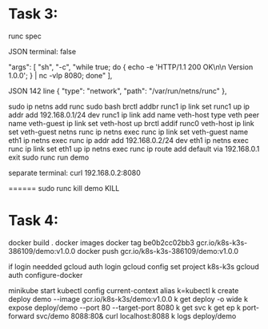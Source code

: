 Task 3:
====
runc spec

JSON
terminal: false

"args": [
"sh", "-c", "while true; do { echo -e 'HTTP/1.1 200 OK\n\n Version 1.0.0'; } | nc -vlp 8080; done"
],



JSON 142 line
{    "type": "network",   "path": "/var/run/netns/runc"
},

sudo ip netns add runc
sudo bash
brctl addbr runc1
ip link set runc1 up
ip addr add 192.168.0.1/24 dev runc1
ip link add name veth-host type veth peer name veth-guest
ip link set veth-host up
brctl addif runc0 veth-host
ip link set veth-guest netns runc
ip netns exec runc ip link set veth-guest name eth1
ip netns exec runc ip addr add 192.168.0.2/24 dev eth1
ip netns exec runc ip link set eth1 up
ip netns exec runc ip route add default via 192.168.0.1
exit
sudo runc run demo

separate terminal:
curl 192.168.0.2:8080

======
sudo runc kill demo KILL

Task 4:
====
docker build .
docker images
docker tag be0b2cc02bb3 gcr.io/k8s-k3s-386109/demo:v1.0.0
docker push gcr.io/k8s-k3s-386109/demo:v1.0.0

if login needded
gcloud auth login
gcloud config set project k8s-k3s
gcloud auth configure-docker

minikube start
kubectl config current-context
alias k=kubectl
k create deploy demo --image gcr.io/k8s-k3s/demo:v1.0.0
k get deploy -o wide
k expose deploy/demo --port 80 --target-port 8080
k get svc
k get ep
k port-forward svc/demo 8088:80&
curl localhost:8088
k logs deploy/demo